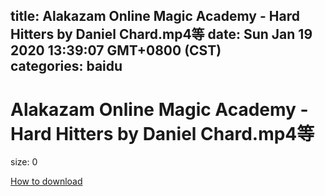 
title: Alakazam Online Magic Academy - Hard Hitters by Daniel Chard.mp4等
date: Sun Jan 19 2020 13:39:07 GMT+0800 (CST)    
categories: baidu
---

# Alakazam Online Magic Academy - Hard Hitters by Daniel Chard.mp4等
size: 0
 
 

[How to download](https://bpcam.bemobtrk.com/go/2ceec3aa-1ca2-46d6-b9ff-aaa5c184517c?jno=5257)